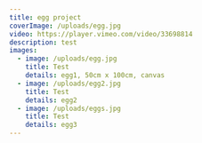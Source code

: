 ```yaml
---
title: egg project
coverImage: /uploads/egg.jpg
video: https://player.vimeo.com/video/33698814
description: test
images:
  - image: /uploads/egg.jpg
    title: Test
    details: egg1, 50cm x 100cm, canvas
  - image: /uploads/egg2.jpg
    title: Test
    details: egg2
  - image: /uploads/eggs.jpg
    title: Test
    details: egg3
---
```

